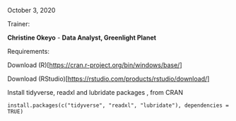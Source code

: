 October 3, 2020

Trainer:

**Christine Okeyo** - **Data Analyst, Greenlight Planet**

Requirements:

Download (R)[https://cran.r-project.org/bin/windows/base/]

Download (RStudio)[https://rstudio.com/products/rstudio/download/]

Install tidyverse, readxl and lubridate packages , from CRAN

```install.packages(c("tidyverse", "readxl", "lubridate"), dependencies = TRUE)```

